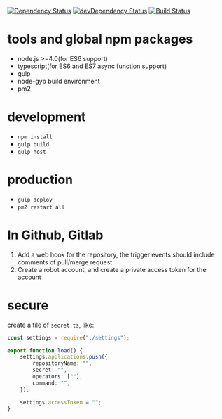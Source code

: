 [![Dependency Status](https://david-dm.org/plantain-00/deploy-robot.svg)](https://david-dm.org/plantain-00/deploy-robot)
[![devDependency Status](https://david-dm.org/plantain-00/deploy-robot/dev-status.svg)](https://david-dm.org/plantain-00/deploy-robot#info=devDependencies)
[![Build Status](https://travis-ci.org/plantain-00/deploy-robot.svg?branch=master)](https://travis-ci.org/plantain-00/deploy-robot)

# tools and global npm packages

+ node.js >=4.0(for ES6 support)
+ typescript(for ES6 and ES7 async function support)
+ gulp
+ node-gyp build environment
+ pm2

# development

+ `npm install`
+ `gulp build`
+ `gulp host`

# production

+ `gulp deploy`
+ `pm2 restart all`

# In Github, Gitlab

1. Add a web hook for the repository, the trigger events should include comments of pull/merge request
2. Create a robot account, and create a private access token for the account

# secure

create a file of `secret.ts`, like:

```typescript
const settings = require("./settings");

export function load() {
    settings.applications.push({
        repositoryName: "",
        secret: "",
        operators: [""],
        command: "",
    });

    settings.accessToken = "";
}
```
